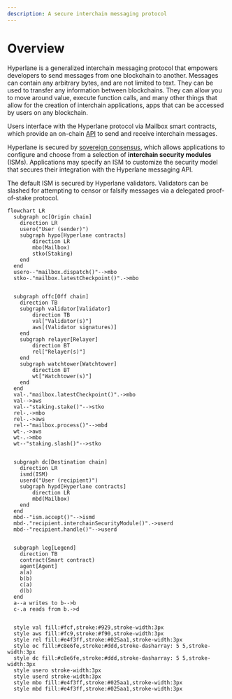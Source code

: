 ```yaml
---
description: A secure interchain messaging protocol
---
```


# Overview

Hyperlane is a generalized interchain messaging protocol that empowers developers to send messages from one blockchain to another. Messages can contain any arbitrary bytes, and are not limited to text. They can be used to transfer any information between blockchains. They can allow you to move around value, execute function calls, and many other things that allow for the creation of interchain applications, apps that can be accessed by users on any blockchain.

Users interface with the Hyperlane protocol via Mailbox smart contracts, which provide an on-chain [API](messaging.md) to send and receive interchain messages.

Hyperlane is secured by [sovereign consensus](sovereign-consensus.md), which allows applications to configure and choose from a selection of **interchain security modules** (ISMs). Applications may specify an ISM to customize the security model that secures their integration with the Hyperlane messaging API.

The default ISM is secured by Hyperlane validators. Validators can be slashed for attempting to censor or falsify messages via a delegated proof-of-stake protocol.&#x20;

```mermaid
flowchart LR
  subgraph oc[Origin chain]
    direction LR
    usero("User (sender)") 
    subgraph hypo[Hyperlane contracts]
        direction LR
        mbo(Mailbox)
        stko(Staking) 
    end
  end
  usero--"mailbox.dispatch()"-->mbo
  stko-."mailbox.latestCheckpoint()".->mbo


  subgraph offc[Off chain]
    direction TB
    subgraph validator[Validator]
        direction TB
        val["Validator(s)"]
        aws[(Validator signatures)]
    end
    subgraph relayer[Relayer]
        direction BT
        rel["Relayer(s)"]
    end
    subgraph watchtower[Watchtower]
        direction BT
        wt["Watchtower(s)"]
    end 
  end
  val-."mailbox.latestCheckpoint()".->mbo
  val-->aws
  val--"staking.stake()"-->stko
  rel-.->mbo
  rel-.->aws
  rel--"mailbox.process()"-->mbd
  wt-.->aws
  wt-.->mbo
  wt--"staking.slash()"-->stko


  subgraph dc[Destination chain]
    direction LR
    ismd(ISM)
    userd("User (recipient)")
    subgraph hypd[Hyperlane contracts]
        direction LR
        mbd(Mailbox)
    end
  end
  mbd--"ism.accept()"-->ismd
  mbd-."recipient.interchainSecurityModule()".->userd
  mbd--"recipient.handle()"-->userd


  subgraph leg[Legend]
    direction TB
    contract(Smart contract)
    agent[Agent]
    a(a)
    b(b)
    c(a)
    d(b)
  end
  a--a writes to b-->b
  c-.a reads from b.->d


  style val fill:#fcf,stroke:#929,stroke-width:3px
  style aws fill:#fc9,stroke:#f90,stroke-width:3px
  style rel fill:#e4f3ff,stroke:#025aa1,stroke-width:3px 
  style oc fill:#c8e6fe,stroke:#ddd,stroke-dasharray: 5 5,stroke-width:3px
  style dc fill:#c8e6fe,stroke:#ddd,stroke-dasharray: 5 5,stroke-width:3px
  style usero stroke-width:3px
  style userd stroke-width:3px
  style mbo fill:#e4f3ff,stroke:#025aa1,stroke-width:3px
  style mbd fill:#e4f3ff,stroke:#025aa1,stroke-width:3px

```
